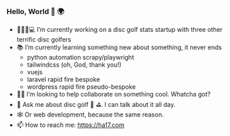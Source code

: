 ### Hello, World 👋 🌍

- 👷🏻‍♂️💻 I’m currently working on a disc golf stats startup with three other terrific disc golfers
- 📚 I’m currently learning something new about something, it never ends
  - python automation scrapy/playwright
  - tailwindcss (oh, God, thank you!)
  - vuejs
  - laravel rapid fire bespoke
  - wordpress rapid fire pseudo-bespoke
- 👍🏼 I’m looking to help collaborate on something cool. Whatcha got?
- 💬 Ask me about disc golf 🥏 ⛳️. I can talk about it all day. 
- 🕸 Or web development, because the same reason.
- 📫 How to reach me: https://ha17.com 

